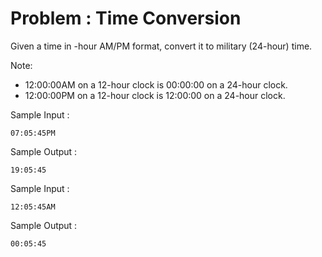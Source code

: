 # Problem : Time Conversion

Given a time in -hour AM/PM format, convert it to military (24-hour) time.

Note: 
- 12:00:00AM on a 12-hour clock is 00:00:00 on a 24-hour clock.
- 12:00:00PM on a 12-hour clock is 12:00:00 on a 24-hour clock.

Sample Input :

    07:05:45PM

Sample Output :

    19:05:45

Sample Input :

    12:05:45AM

Sample Output :

    00:05:45